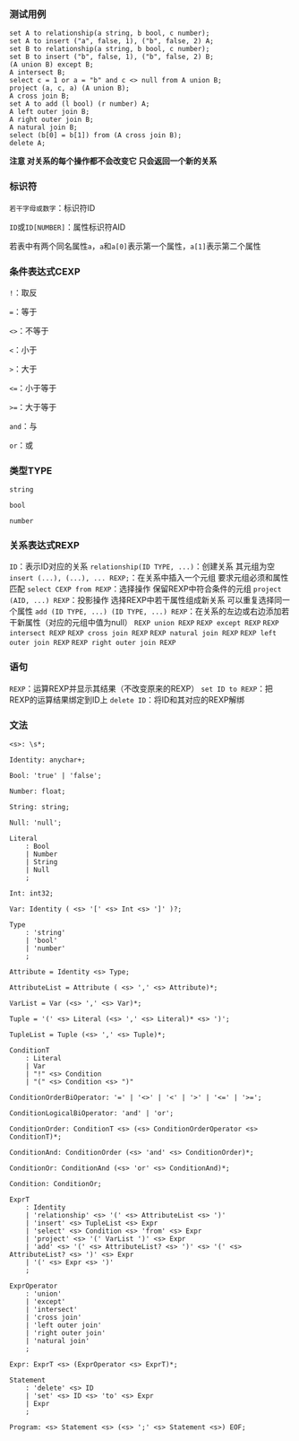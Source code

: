 ### 测试用例

```
set A to relationship(a string, b bool, c number);
set A to insert ("a", false, 1), ("b", false, 2) A;
set B to relationship(a string, b bool, c number);
set B to insert ("b", false, 1), ("b", false, 2) B;
(A union B) except B;
A intersect B;
select c = 1 or a = "b" and c <> null from A union B;
project (a, c, a) (A union B);
A cross join B;
set A to add (l bool) (r number) A;
A left outer join B;
A right outer join B;
A natural join B;
select (b[0] = b[1]) from (A cross join B);
delete A;
```



**注意 对关系的每个操作都不会改变它 只会返回一个新的关系**

### 标识符

`若干字母或数字`：标识符ID

`ID`或`ID[NUMBER]`：属性标识符AID

若表中有两个同名属性`a`，`a`和`a[0]`表示第一个属性，`a[1]`表示第二个属性

### 条件表达式CEXP

`!`：取反

`=`：等于

`<>`：不等于

`<`：小于

`>`：大于

`<=`：小于等于

`>=`：大于等于

`and`：与

`or`：或

### 类型TYPE

`string`

`bool`

`number`

### 关系表达式REXP
`ID`：表示ID对应的关系
`relationship(ID TYPE, ...)`：创建关系 其元组为空
`insert (...), (...), ... REXP;`：在关系中插入一个元组 要求元组必须和属性匹配
`select CEXP from REXP`：选择操作 保留REXP中符合条件的元组
`project (AID, ...) REXP`：投影操作 选择REXP中若干属性组成新关系 可以重复选择同一个属性
`add (ID TYPE, ...) (ID TYPE, ...) REXP`：在关系的左边或右边添加若干新属性（对应的元组中值为null）
`REXP union REXP`
`REXP except REXP`
`REXP intersect REXP`
`REXP cross join REXP`
`REXP natural join REXP`
`REXP left outer join REXP`
`REXP right outer join REXP`

### 语句

`REXP`：运算REXP并显示其结果（不改变原来的REXP）
`set ID to REXP`：把REXP的运算结果绑定到ID上
`delete ID`：将ID和其对应的REXP解绑

### 文法

```
<s>: \s*;

Identity: anychar+;

Bool: 'true' | 'false';

Number: float;

String: string;

Null: 'null';

Literal
	: Bool
	| Number
	| String
	| Null
	;

Int: int32;

Var: Identity ( <s> '[' <s> Int <s> ']' )?;

Type
	: 'string'
	| 'bool'
	| 'number'
	;

Attribute = Identity <s> Type;

AttributeList = Attribute ( <s> ',' <s> Attribute)*;

VarList = Var (<s> ',' <s> Var)*;

Tuple = '(' <s> Literal (<s> ',' <s> Literal)* <s> ')';

TupleList = Tuple (<s> ',' <s> Tuple)*;

ConditionT
	: Literal
	| Var
	| "!" <s> Condition
	| "(" <s> Condition <s> ")"

ConditionOrderBiOperator: '=' | '<>' | '<' | '>' | '<=' | '>=';

ConditionLogicalBiOperator: 'and' | 'or';

ConditionOrder: ConditionT <s> (<s> ConditionOrderOperator <s> ConditionT)*;

ConditionAnd: ConditionOrder (<s> 'and' <s> ConditionOrder)*;

ConditionOr: ConditionAnd (<s> 'or' <s> ConditionAnd)*;

Condition: ConditionOr;

ExprT
	: Identity
	| 'relationship' <s> '(' <s> AttributeList <s> ')'
	| 'insert' <s> TupleList <s> Expr
	| 'select' <s> Condition <s> 'from' <s> Expr
	| 'project' <s> '(' VarList ')' <s> Expr
	| 'add' <s> '(' <s> AttributeList? <s> ')' <s> '(' <s> AttributeList? <s> ')' <s> Expr
	| '(' <s> Expr <s> ')'
	;

ExprOperator
	: 'union'
	| 'except'
	| 'intersect'
	| 'cross join'
	| 'left outer join'
	| 'right outer join'
	| 'natural join'
	;

Expr: ExprT <s> (ExprOperator <s> ExprT)*;

Statement
	: 'delete' <s> ID
	| 'set' <s> ID <s> 'to' <s> Expr
	| Expr
	;

Program: <s> Statement <s> (<s> ';' <s> Statement <s>) EOF;
```



